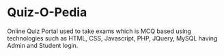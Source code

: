 # Quiz-O-Pedia
Online Quiz Portal used to take exams which is MCQ based using technologies such as HTML, CSS, Javascript, PHP, JQuery, MySQL having Admin and Student login.
